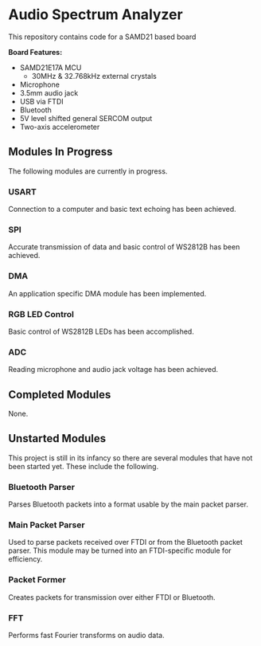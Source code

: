 # Audio Spectrum Analyzer

This repository contains code for a SAMD21 based board

**Board Features:**
- SAMD21E17A MCU
	- 30MHz & 32.768kHz external crystals
- Microphone
- 3.5mm audio jack
- USB via FTDI
- Bluetooth
- 5V level shifted general SERCOM output
- Two-axis accelerometer

## Modules In Progress

The following modules are currently in progress.

### USART
Connection to a computer and basic text echoing has been achieved.

### SPI
Accurate transmission of data and basic control of WS2812B has been achieved.

### DMA
An application specific DMA module has been implemented.

### RGB LED Control
Basic control of WS2812B LEDs has been accomplished.

### ADC
Reading microphone and audio jack voltage has been achieved.

## Completed Modules
None.

## Unstarted Modules

This project is still in its infancy so there are several modules that have not been started yet. These include the following.

### Bluetooth Parser
Parses Bluetooth packets into a format usable by the main packet parser.

### Main Packet Parser
Used to parse packets received over FTDI or from the Bluetooth packet parser. This module may be turned into an FTDI-specific module for efficiency.

### Packet Former
Creates packets for transmission over either FTDI or Bluetooth.

### FFT
Performs fast Fourier transforms on audio data.